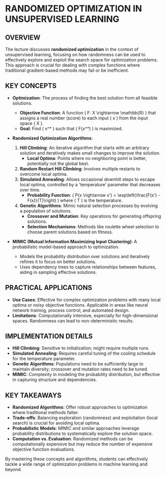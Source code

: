 # RANDOMIZED OPTIMIZATION IN UNSUPERVISED LEARNING

## OVERVIEW
The lecture discusses **randomized optimization** in the context of unsupervised learning, focusing on how randomness can be used to effectively explore and exploit the search space for optimization problems. This approach is crucial for dealing with complex functions where traditional gradient-based methods may fail or be inefficient.

## KEY CONCEPTS
- **Optimization**: The process of finding the best solution from all feasible solutions.
  - **Objective Function**: A function \( F: X \rightarrow \mathbb{R} \) that assigns a real number (score) to each input \( x \) from the input space \( X \).
  - **Goal**: Find \( x^* \) such that \( F(x^*) \) is maximized.
  
- **Randomized Optimization Algorithms**:
  1. **Hill Climbing**: An iterative algorithm that starts with an arbitrary solution and iteratively makes small changes to improve the solution.
     - **Local Optima**: Points where no neighboring point is better, potentially not the global best.
  2. **Random Restart Hill Climbing**: Involves multiple restarts to overcome local optima.
  3. **Simulated Annealing**: Allows occasional downhill steps to escape local optima, controlled by a 'temperature' parameter that decreases over time.
     - **Probability Function**: \( P(x \rightarrow x') = \exp\left(\frac{F(x') - F(x)}{T}\right) \) where \( T \) is the temperature.
  4. **Genetic Algorithms**: Mimic natural selection processes by evolving a population of solutions.
     - **Crossover and Mutation**: Key operations for generating offspring solutions.
     - **Selection Mechanisms**: Methods like roulette wheel selection to choose parent solutions based on fitness.

- **MIMIC (Mutual Information Maximizing Input Clustering)**: A probabilistic model-based approach to optimization.
  - Models the probability distribution over solutions and iteratively refines it to focus on better solutions.
  - Uses dependency trees to capture relationships between features, aiding in sampling effective solutions.

## PRACTICAL APPLICATIONS
- **Use Cases**: Effective for complex optimization problems with many local optima or noisy objective functions. Applicable in areas like neural network training, process control, and automated design.
- **Limitations**: Computationally intensive, especially for high-dimensional spaces. Randomness can lead to non-deterministic results.

## IMPLEMENTATION DETAILS
- **Hill Climbing**: Sensitive to initialization; might require multiple runs.
- **Simulated Annealing**: Requires careful tuning of the cooling schedule for the temperature parameter.
- **Genetic Algorithms**: Populations need to be sufficiently large to maintain diversity; crossover and mutation rates need to be tuned.
- **MIMIC**: Complexity in modeling the probability distribution, but effective in capturing structure and dependencies.

## KEY TAKEAWAYS
- **Randomized Algorithms**: Offer robust approaches to optimization where traditional methods falter.
- **Trade-offs**: Balancing exploration (randomness) and exploitation (local search) is crucial for avoiding local optima.
- **Probabilistic Models**: MIMIC and similar approaches leverage probability distributions to systematically explore the solution space.
- **Computation vs. Evaluation**: Randomized methods can be computationally expensive but may reduce the number of expensive objective function evaluations.

By mastering these concepts and algorithms, students can effectively tackle a wide range of optimization problems in machine learning and beyond.